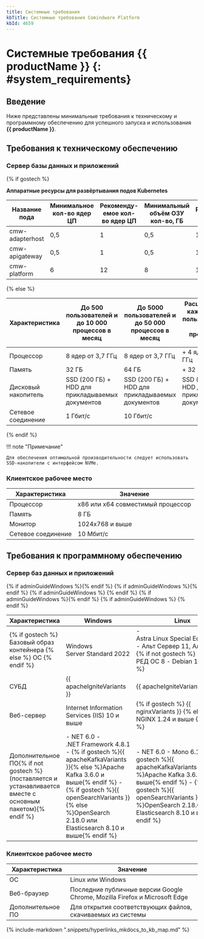 ```yaml
---
title: Системные требования
kbTitle: Системные требования Comindware Platform
kbId: 4659
---
```


# Системные требования {{ productName }} {: #system_requirements}

## Введение

Ниже представлены минимальные требования к техническому и программному обеспечению для успешного запуска и использования **{{ productName }}**.

## Требования к техническому обеспечению

### Сервер базы данных и приложений

{% if gostech %}

**Аппаратные ресурсы для развёртывания подов Kubernetes**

| Название пода | Минимальное кол-во ядер ЦП | Рекоменду-емое кол-во ядер ЦП | Минимальный объём ОЗУ кол-во, ГБ | Рекомендуемый объём ОЗУ, ГБ |
| --- | --- | --- | --- |  --- |
| cmw-adapterhost | 0,5 | 1 | 0,5 | 1 |
| cmw-apigateway | 0,5 | 1 | 0,5 | 1 |
| cmw-platform | 6 | 12 | 8 | 16 |

{% else %}

| Характеристика | До 500 пользователей и до 10 000 процессов в месяц | До 5000 пользователей и до 50 000 процессов в месяц | Расширение на каждые 4000 пользователей и 30 000 процессов в месяц |
| --- | --- | --- | --- |
| Процессор | 8 ядер от 3,7 ГГц | 8 ядер от 3,7 ГГц | + 4 ядра от 3,7 ГГц |
| Память | 32 ГБ | 64 ГБ | + 32 ГБ |
| Дисковый накопитель | SSD (200 ГБ) + HDD для прикладываемых документов | SSD (200 ГБ) + HDD для прикладываемых документов | SSD (200 ГБ) + HDD для прикладываемых документов |
| Сетевое соединение | 1 Гбит/с | 10 Гбит/с |  |

{% endif %}

!!! note "Примечание"

    Для обеспечения оптимальной производительности следует использовать SSD-накопители с интерфейсом NVMe.

### Клиентское рабочее место

| Характеристика | Значение                          |
| ------------------ | --------------------------------- |
| Процессор          | x86 или x64 совместимый процессор |
| Память             | 8 ГБ                              |
| Монитор            | 1024x768 и выше                   |
| Сетевое соединение | 10 Мбит/с                         |

## Требования к программному обеспечению

### Сервер баз данных и приложений

<table markdown="block">
<thead>
<tr>
<th>Характеристика</th>
{% if adminGuideWindows %}<th>Windows</th>{% endif %}
<th>Linux</th>
</tr>
</thead>
<tbody markdown="block">
<tr markdown="block">
<td>
{% if gostech %}
Базовый образ контейнера
{% else %}
ОС
{% endif %}
</td>
{% if adminGuideWindows %}<td>Windows Server Standard 2022</td>{% endif %}
<td markdown="block">
- Astra Linux Special Edition 1.7.5
- Альт Сервер 11, Альт СП 11
{% if not gostech %}
- РЕД ОС 8
- Debian 12
{% endif %}
</td>
</tr>
<tr>
<td>СУБД</td>
{% if adminGuideWindows %}
<td>{{ apacheIgniteVariants }}</td>
{% endif %}
<td>{{ apacheIgniteVariants }}</td>
</tr>
<tr>
<td>Веб-сервер</td>
{% if adminGuideWindows %}<td>Internet Information Services (IIS) 10 и выше</td>{% endif %}
<td>
{% if gostech %}
{{ nginxVariants }}
{% else %}
NGINX 1.24 и выше
{% endif %}
</td>
</tr>
<tr markdown="block">
<td>Дополнительное ПО{% if not gostech %} (поставляется и устанавливается вместе с основным пакетом){% endif %}</td>
{% if adminGuideWindows %}
<td markdown="block">
- NET 6.0
- .NET Framework 4.8.1
- {% if gostech %}{{ apacheKafkaVariants }}{% else %}Apache Kafka 3.6.0 и выше{% endif %}
- {% if gostech %}{{ openSearchVariants }}{% else %}OpenSearch 2.18.0 или Elasticsearch 8.10 и выше{% endif %}</td>
{% endif %}
<td markdown="block">
- NET 6.0
- Mono 6.12
- {% if gostech %}{{ apacheKafkaVariants }}{% else %}Apache Kafka 3.6.0 и выше{% endif %}
- {% if gostech %}{{ openSearchVariants }}{% else %}OpenSearch 2.18.0 или Elasticsearch 8.10 и выше{% endif %}</td>
</tr>
</tbody>
</table>

### Клиентское рабочее место

| Характеристика | Значение                                                                   |
| ------------------ | -------------------------------------------------------------------------- |
| ОС                 | Linux или Windows                                                          |
| Веб-браузер        | Последние публичные версии Google Chrome, Mozilla Firefox и Microsoft Edge |
| Дополнительное ПО  | Для открытия соответствующих файлов, скачиваемых из системы                |

{% include-markdown ".snippets/hyperlinks_mkdocs_to_kb_map.md" %}
